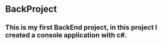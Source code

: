 # BackProject
## This is my first BackEnd project, in this project I created a console application with c#.
